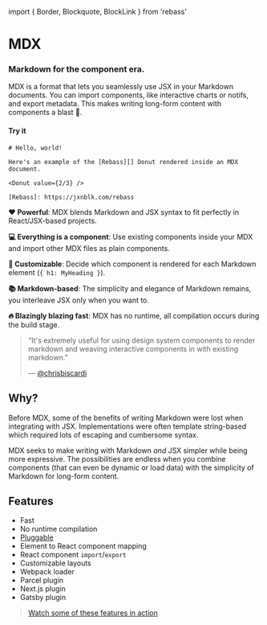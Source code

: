 import { Border, Blockquote, BlockLink } from 'rebass'

# MDX

### Markdown for the component era.

MDX is a format that lets you seamlessly use JSX in your Markdown documents.
You can import components, like interactive charts or notifs, and export metadata.
This makes writing long-form content with components a blast :rocket:.

#### Try it

```.mdx
# Hello, world!

Here's an example of the [Rebass][] Donut rendered inside an MDX document.

<Donut value={2/3} />

[Rebass]: https://jxnblk.com/rebass
```

__:heart: Powerful__: MDX blends Markdown and JSX syntax to fit perfectly in React/JSX-based projects.

__:computer: Everything is a component__: Use existing components inside your MDX and import other MDX files as plain components.

__:wrench: Customizable__: Decide which component is rendered for each Markdown element (`{ h1: MyHeading }`).

__:books: Markdown-based__: The simplicity and elegance of Markdown remains, you interleave JSX only when you want to.

__:fire: Blazingly blazing fast__: MDX has no runtime, all compilation occurs during the build stage.

> “It's extremely useful for using design system components to render markdown
and weaving interactive components in with existing markdown.”
>
> — [@chrisbiscardi](https://twitter.com/chrisbiscardi/status/1022304288326864896)

## Why?

Before MDX, some of the benefits of writing Markdown were lost when integrating with JSX.
Implementations were often template string-based which required lots of escaping and cumbersome syntax.

MDX seeks to make writing with Markdown _and_ JSX simpler while being more expressive.
The possibilities are endless when you combine components (that can even be dynamic or load data) with the simplicity of Markdown for long-form content.

## Features

- Fast
- No runtime compilation
- [Pluggable][remark-plugins]
- Element to React component mapping
- React component `import`/`export`
- Customizable layouts
- Webpack loader
- Parcel plugin
- Next.js plugin
- Gatsby plugin

> [Watch some of these features in action](https://www.youtube.com/watch?v=d2sQiI5NFAM&list=PLV5CVI1eNcJgCrPH_e6d57KRUTiDZgs0u)

[md]: http://commonmark.org/
[jsx]: https://facebook.github.io/jsx/
[remark-plugins]: https://github.com/remarkjs/remark/blob/master/doc/plugins.md
